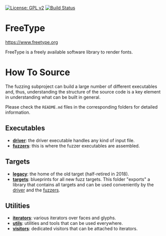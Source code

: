 [![License: GPL v2](https://img.shields.io/badge/License-GPL%20v2-blue.svg)](https://www.gnu.org/licenses/old-licenses/gpl-2.0.en.html)
[![Build Status](https://travis-ci.org/freetype/freetype2-testing.svg?branch=master)](https://travis-ci.org/freetype/freetype2-testing)

# FreeType

https://www.freetype.org

FreeType is a freely available software library to render fonts.

# How To Source

The fuzzing subproject can build a large number of different executables and,
thus, understanding the structure of the source code is a key element in
understanding what can be built in general.

Please check the `README.md` files in the corresponding folders for detailed
information.

## Executables

- [**driver**](driver):   the driver executable handles any kind of input
                          file.
- [**fuzzers**](fuzzers): this is where the fuzzer executables are assembled.

## Targets

- [**legacy**](legacy):   the home of the old target (half-retired in 2018).
- [**targets**](targets): blueprints for all new fuzz targets.  This folder
                          "exports" a library that contains all targets and
                          can be used conveniently by the [driver](driver) and
                          the [fuzzers](fuzzers).

## Utilities

- [**iterators**](iterators):  various iterators over faces and glyphs.
- [**utils**](utils):          utilities and tools that can be used 
                               everywhere.
- [**visitors**](visitors):    dedicated visitors that can be attached to
                               iterators.
